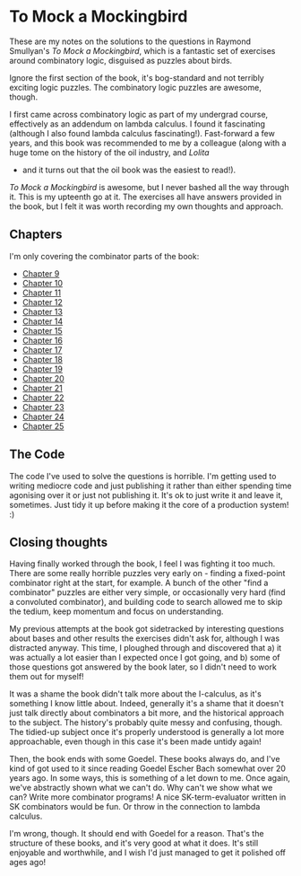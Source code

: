 # To Mock a Mockingbird

These are my notes on the solutions to the questions in Raymond
Smullyan's *To Mock a Mockingbird*, which is a fantastic set of
exercises around combinatory logic, disguised as puzzles about birds.

Ignore the first section of the book, it's bog-standard and not
terribly exciting logic puzzles. The combinatory logic puzzles are
awesome, though.

I first came across combinatory logic as part of my undergrad course,
effectively as an addendum on lambda calculus. I found it fascinating
(although I also found lambda calculus fascinating!). Fast-forward a
few years, and this book was recommended to me by a colleague (along
with a huge tome on the history of the oil industry, and *Lolita*
- and it turns out that the oil book was the easiest to read!).

*To Mock a Mockingbird* is awesome, but I never bashed all the way
through it. This is my upteenth go at it. The exercises all have
answers provided in the book, but I felt it was worth recording my own
thoughts and approach.

## Chapters

I'm only covering the combinator parts of the book:

 * [Chapter 9](Chapter9.md)
 * [Chapter 10](Chapter10.md)
 * [Chapter 11](Chapter11.md)
 * [Chapter 12](Chapter12.md)
 * [Chapter 13](Chapter13.md)
 * [Chapter 14](Chapter14.md)
 * [Chapter 15](Chapter15.md)
 * [Chapter 16](Chapter16.md)
 * [Chapter 17](Chapter17.md)
 * [Chapter 18](Chapter18.md)
 * [Chapter 19](Chapter19.md)
 * [Chapter 20](Chapter20.md)
 * [Chapter 21](Chapter21.md)
 * [Chapter 22](Chapter22.md)
 * [Chapter 23](Chapter23.md)
 * [Chapter 24](Chapter24.md)
 * [Chapter 25](Chapter25.md)

## The Code

The code I've used to solve the questions is horrible. I'm getting
used to writing mediocre code and just publishing it rather than
either spending time agonising over it or just not publishing it. It's
ok to just write it and leave it, sometimes. Just tidy it up before
making it the core of a production system! :)

## Closing thoughts

Having finally worked through the book, I feel I was fighting it too
much. There are some really horrible puzzles very early on - finding a
fixed-point combinator right at the start, for example. A bunch of the
other "find a combinator" puzzles are either very simple, or
occasionally very hard (find a convoluted combinator), and building
code to search allowed me to skip the tedium, keep momentum and focus
on understanding.

My previous attempts at the book got sidetracked by interesting
questions about bases and other results the exercises didn't ask for,
although I was distracted anyway. This time, I ploughed through and
discovered that a) it was actually a lot easier than I expected once I
got going, and b) some of those questions got answered by the book
later, so I didn't need to work them out for myself!

It was a shame the book didn't talk more about the I-calculus, as it's
something I know little about. Indeed, generally it's a shame that it
doesn't just talk directly about combinators a bit more, and the
historical approach to the subject. The history's probably quite messy
and confusing, though. The tidied-up subject once it's properly
understood is generally a lot more approachable, even though in this
case it's been made untidy again!

Then, the book ends with some Goedel. These books always do, and I've
kind of got used to it since reading Goedel Escher Bach somewhat over
20 years ago. In some ways, this is something of a let down to me.
Once again, we've abstractly shown what we can't do. Why can't we show
what we can? Write more combinator programs! A nice SK-term-evaluator
written in SK combinators would be fun. Or throw in the connection to
lambda calculus.

I'm wrong, though. It should end with Goedel for a reason. That's the
structure of these books, and it's very good at what it does. It's
still enjoyable and worthwhile, and I wish I'd just managed to get it
polished off ages ago!
